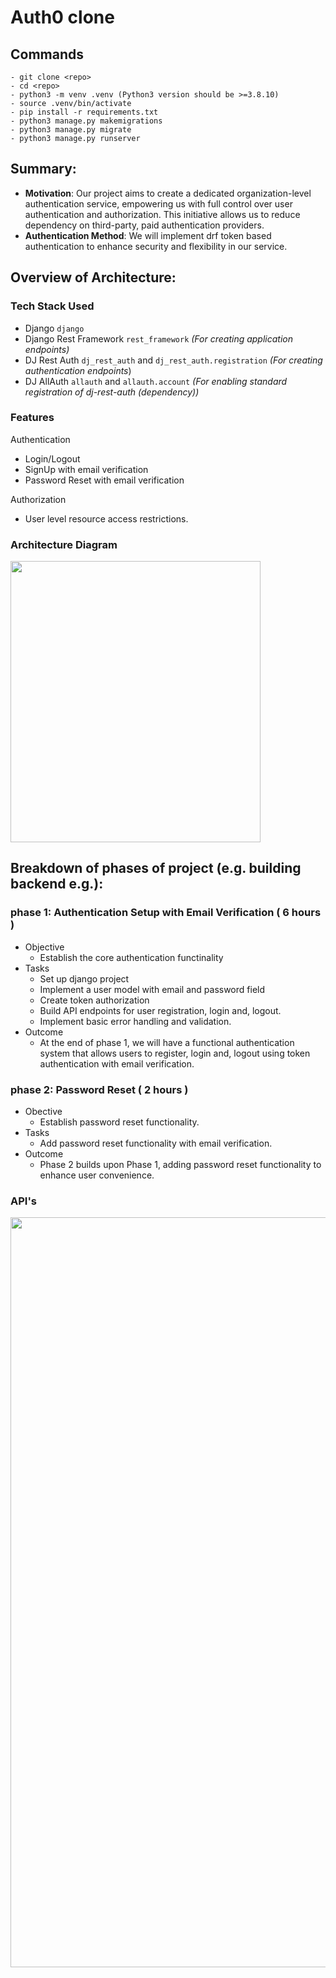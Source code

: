 # Auth0 clone
## **Commands**
```
- git clone <repo>
- cd <repo>
- python3 -m venv .venv (Python3 version should be >=3.8.10)
- source .venv/bin/activate
- pip install -r requirements.txt
- python3 manage.py makemigrations
- python3 manage.py migrate
- python3 manage.py runserver
```
## **Summary:**

- **Motivation**: Our project aims to create a dedicated organization-level authentication service, empowering us with full control over user authentication and authorization. This initiative allows us to reduce dependency on third-party, paid authentication providers.
- **Authentication Method**: We will implement drf token based authentication to enhance security and flexibility in our service.

## Overview of Architecture:

### Tech Stack Used

- Django `django`
- Django Rest Framework `rest_framework` *(For creating application endpoints)*
- DJ Rest Auth `dj_rest_auth` and `dj_rest_auth.registration` *(For creating authentication endpoints*)
- DJ AllAuth `allauth` and `allauth.account` *(For enabling standard registration of dj-rest-auth (dependency))*

### Features

Authentication

- Login/Logout
- SignUp with email verification
- Password Reset with email verification

Authorization

- User level resource access restrictions.

### Architecture Diagram
<img src="https://github.com/VinodKW/auth0-clone/assets/40213599/7e3b651d-814f-4b2b-ace4-a1f18eb1f43f" width="400" height="450">

## Breakdown of phases of project (e.g. building backend e.g.):

### phase 1: Authentication Setup with Email Verification ( 6 hours )

- Objective
    - Establish the core authentication functinality
- Tasks
    - Set up django project
    - Implement a user model with email and password field
    - Create token authorization
    - Build API endpoints for user registration, login and, logout.
    - Implement basic error handling and validation.
- Outcome
    - At the end of phase 1, we will have a functional authentication system that allows users to register, login and, logout using token authentication with email verification.

### phase 2: Password Reset ( 2 hours )

- Obective
    - Establish password reset functionality.
- Tasks
    - Add password reset functionality with email verification.
- Outcome
    - Phase 2 builds upon Phase 1, adding password reset functionality to enhance user convenience.
 
### API's

<img src="https://github.com/VinodKW/auth0-clone/assets/40213599/192872e1-4be6-4854-a7e8-ddc54f043c7e" width="1400" height="1200">


